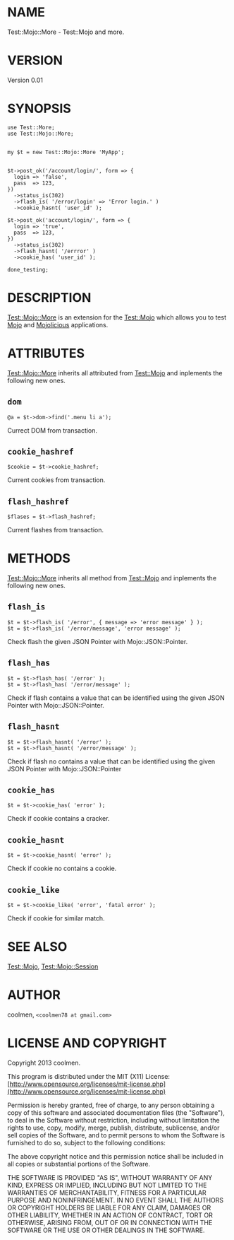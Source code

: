 # NAME

Test::Mojo::More - Test::Mojo and more.

# VERSION

Version 0.01

# SYNOPSIS

    use Test::More;
    use Test::Mojo::More;
    

    my $t = new Test::Mojo::More 'MyApp';
    

    $t->post_ok('/account/login/', form => {
      login => 'false',
      pass  => 123,
    })
      ->status_is(302)
      ->flash_is( '/error/login' => 'Error login.' )
      ->cookie_hasnt( 'user_id' );

    $t->post_ok('account/login/', form => {
      login => 'true',
      pass  => 123,
    })
      ->status_is(302)
      ->flash_hasnt( '/errror' )
      ->cookie_has( 'user_id' );

    done_testing;



# DESCRIPTION

[Test::Mojo::More](http://search.cpan.org/perldoc?Test::Mojo::More) is an extension for the [Test::Mojo](http://search.cpan.org/perldoc?Test::Mojo) which allows
you to test [Mojo](http://search.cpan.org/perldoc?Mojo) and [Mojolicious](http://search.cpan.org/perldoc?Mojolicious) applications.



# ATTRIBUTES

[Test::Mojo::More](http://search.cpan.org/perldoc?Test::Mojo::More)  inherits all attributed from [Test::Mojo](http://search.cpan.org/perldoc?Test::Mojo) and inplements
the following new ones.

## `dom`

    @a = $t->dom->find('.menu li a');

Currect DOM from transaction.



## `cookie_hashref`

    $cookie = $t->cookie_hashref;

Current cookies from transaction.



## `flash_hashref`

    $flases = $t->flash_hashref;

Current flashes from transaction.



# METHODS

[Test::Mojo::More](http://search.cpan.org/perldoc?Test::Mojo::More)  inherits all method from [Test::Mojo](http://search.cpan.org/perldoc?Test::Mojo) and inplements
the following new ones.

## `flash_is`

    $t = $t->flash_is( '/error', { message => 'error message' } );
    $t = $t->flash_is( '/error/message', 'error message' );

Check flash the given JSON Pointer with Mojo::JSON::Pointer.

## `flash_has`

    $t = $t->flash_has( '/error' );
    $t = $t->flash_has( '/error/message' );

Check if flash contains a value that can be identified using
the given JSON Pointer with Mojo::JSON::Pointer.

## `flash_hasnt`

    $t = $t->flash_hasnt( '/error' );
    $t = $t->flash_hasnt( '/error/message' );

Check if flash no contains a value that can be identified using
the given JSON Pointer with Mojo::JSON::Pointer

## `cookie_has`

    $t = $t->cookie_has( 'error' );

Check if cookie contains a cracker.

## `cookie_hasnt`

    $t = $t->cookie_hasnt( 'error' );

Check if cookie no contains a cookie.

## `cookie_like`

    $t = $t->cookie_like( 'error', 'fatal error' );

Check if cookie for similar match.

# SEE ALSO

[Test::Mojo](http://search.cpan.org/perldoc?Test::Mojo), [Test::Mojo::Session](http://search.cpan.org/perldoc?Test::Mojo::Session)

# AUTHOR

coolmen, `<coolmen78 at gmail.com>`

# LICENSE AND COPYRIGHT

Copyright 2013 coolmen.

This program is distributed under the MIT (X11) License:
[http://www.opensource.org/licenses/mit-license.php](http://www.opensource.org/licenses/mit-license.php)

Permission is hereby granted, free of charge, to any person
obtaining a copy of this software and associated documentation
files (the "Software"), to deal in the Software without
restriction, including without limitation the rights to use,
copy, modify, merge, publish, distribute, sublicense, and/or sell
copies of the Software, and to permit persons to whom the
Software is furnished to do so, subject to the following
conditions:

The above copyright notice and this permission notice shall be
included in all copies or substantial portions of the Software.

THE SOFTWARE IS PROVIDED "AS IS", WITHOUT WARRANTY OF ANY KIND,
EXPRESS OR IMPLIED, INCLUDING BUT NOT LIMITED TO THE WARRANTIES
OF MERCHANTABILITY, FITNESS FOR A PARTICULAR PURPOSE AND
NONINFRINGEMENT. IN NO EVENT SHALL THE AUTHORS OR COPYRIGHT
HOLDERS BE LIABLE FOR ANY CLAIM, DAMAGES OR OTHER LIABILITY,
WHETHER IN AN ACTION OF CONTRACT, TORT OR OTHERWISE, ARISING
FROM, OUT OF OR IN CONNECTION WITH THE SOFTWARE OR THE USE OR
OTHER DEALINGS IN THE SOFTWARE.


